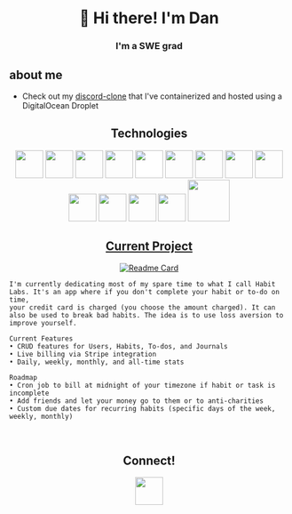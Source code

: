 <h1 align="center"> 👋 Hi there! I'm Dan </h1>

<h3 align="center"> I'm a SWE grad </h3>

## about me

* Check out my [discord-clone](http://144.126.215.58:3000/)  that I've containerized and hosted using a DigitalOcean Droplet
  
<h2 align=center>Technologies</h2>
<div align=center>
  <img src="https://cdn.jsdelivr.net/gh/devicons/devicon/icons/javascript/javascript-original.svg" style=width:50px />
  <img src="https://cdn.jsdelivr.net/gh/devicons/devicon/icons/react/react-original.svg" style=width:50px />
  <img src="https://cdn.jsdelivr.net/gh/devicons/devicon/icons/redux/redux-original.svg" style=width:50px /> 
  <img src="https://cdn.jsdelivr.net/gh/devicons/devicon/icons/nodejs/nodejs-original.svg" style=width:50px /> 
  <img src="https://cdn.jsdelivr.net/gh/devicons/devicon/icons/express/express-original.svg" style=width:50px;background-color:#ffffff /> 
  <img src="https://cdn.jsdelivr.net/gh/devicons/devicon/icons/postgresql/postgresql-original.svg" style=width:50px /> 
  <img src="https://cdn.jsdelivr.net/gh/devicons/devicon/icons/sequelize/sequelize-original.svg" style=width:50px />
  <img src="https://cdn.jsdelivr.net/gh/devicons/devicon/icons/css3/css3-original.svg" style=width:50px />
  <img src="https://cdn.jsdelivr.net/gh/devicons/devicon/icons/html5/html5-original.svg" style=width:50px />
  <img src="https://cdn.jsdelivr.net/gh/devicons/devicon/icons/git/git-original.svg" style=width:50px /> 
  <img src="https://cdn.jsdelivr.net/gh/devicons/devicon/icons/visualstudio/visualstudio-plain.svg" style=width:50px />
  <img src="https://cdn.jsdelivr.net/gh/devicons/devicon/icons/python/python-original.svg" style=width:50px />
  <img src="https://cdn.jsdelivr.net/gh/devicons/devicon/icons/flask/flask-original.svg" style=width:50px />
  <img src="https://cdn.jsdelivr.net/gh/devicons/devicon/icons/sqlalchemy/sqlalchemy-original.svg" style=width:75px />


<div align=center>
<h2><a href=[http://airbnb-clone-134r.onrender.com](https://habitlabs.onrender.com/)/>Current Project</a></h2>

[![Readme Card](https://github-readme-stats.vercel.app/api/pin/?username=dannyboyjr&repo=habit-labs-python&theme=github_dark)](https://habitlabs.onrender.com/)

  <div align=left>

```
I'm currently dedicating most of my spare time to what I call Habit Labs. It's an app where if you don't complete your habit or to-do on time, 
your credit card is charged (you choose the amount charged). It can also be used to break bad habits. The idea is to use loss aversion to improve yourself. 

Current Features
• CRUD features for Users, Habits, To-dos, and Journals
• Live billing via Stripe integration
• Daily, weekly, monthly, and all-time stats

Roadmap
• Cron job to bill at midnight of your timezone if habit or task is incomplete
• Add friends and let your money go to them or to anti-charities
• Custom due dates for recurring habits (specific days of the week, weekly, monthly)
```
  </div>
</div>

</br>
<h2 align=center>Connect!</h2>
<div align=center>
  <a href=https://www.linkedin.com/in/danieljameskimball/>
    <img src="https://cdn.jsdelivr.net/gh/devicons/devicon/icons/linkedin/linkedin-original.svg" style=width:50px />
  </a>

</div>
